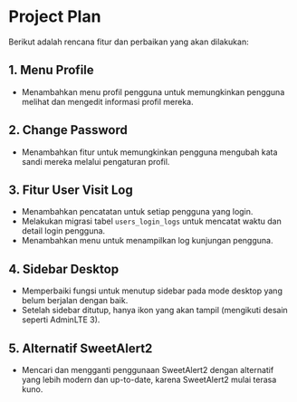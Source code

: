 # Project Plan

Berikut adalah rencana fitur dan perbaikan yang akan dilakukan:

## 1. Menu Profile

-   Menambahkan menu profil pengguna untuk memungkinkan pengguna melihat dan mengedit informasi profil mereka.

## 2. Change Password

-   Menambahkan fitur untuk memungkinkan pengguna mengubah kata sandi mereka melalui pengaturan profil.

## 3. Fitur User Visit Log

-   Menambahkan pencatatan untuk setiap pengguna yang login.
-   Melakukan migrasi tabel `users_login_logs` untuk mencatat waktu dan detail login pengguna.
-   Menambahkan menu untuk menampilkan log kunjungan pengguna.

## 4. Sidebar Desktop

-   Memperbaiki fungsi untuk menutup sidebar pada mode desktop yang belum berjalan dengan baik.
-   Setelah sidebar ditutup, hanya ikon yang akan tampil (mengikuti desain seperti AdminLTE 3).

## 5. Alternatif SweetAlert2

-   Mencari dan mengganti penggunaan SweetAlert2 dengan alternatif yang lebih modern dan up-to-date, karena SweetAlert2 mulai terasa kuno.
